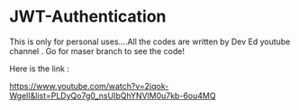 # JWT-Authentication

This is only for personal uses....All the codes are written by Dev Ed youtube channel .
Go for maser branch to see the code!

Here is the link :

https://www.youtube.com/watch?v=2jqok-WgelI&list=PLDyQo7g0_nsUIbQhYNVlM0u7kb-6ou4MQ
